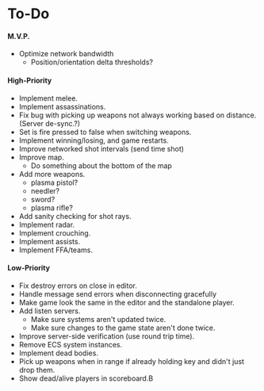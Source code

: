 # To-Do

#### M.V.P.

* Optimize network bandwidth
  - Position/orientation delta thresholds?

#### High-Priority

- Implement melee.
- Implement assassinations.
- Fix bug with picking up weapons not always working based on distance. (Server de-sync.?)
- Set is fire pressed to false when switching weapons.
- Implement winning/losing, and game restarts.
- Improve networked shot intervals (send time shot)
- Improve map.
  - Do something about the bottom of the map
- Add more weapons.
  - plasma pistol?
  - needler?
  - sword?
  - plasma rifle?
- Add sanity checking for shot rays.
- Implement radar.
- Implement crouching.
- Implement assists.
- Implement FFA/teams.

#### Low-Priority

- Fix destroy errors on close in editor.
- Handle message send errors when disconnecting gracefully
- Make game look the same in the editor and the standalone player.
- Add listen servers.
  - Make sure systems aren't updated twice.
  - Make sure changes to the game state aren't done twice.
- Improve server-side verification (use round trip time).
- Remove ECS system instances.
- Implement dead bodies.
- Pick up weapons when in range if already holding key and didn't just drop them.
- Show dead/alive players in scoreboard.B